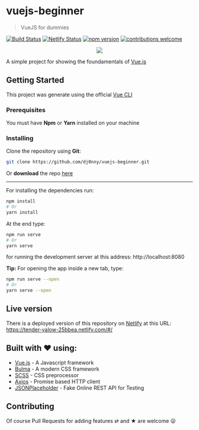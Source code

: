 # vuejs-beginner

> VueJS for dummies

[![Build Status](https://travis-ci.org/dj0nny/vuejs-beginner.svg?branch=develop)](https://travis-ci.org/dj0nny/vuejs-beginner)
[![Netlify Status](https://api.netlify.com/api/v1/badges/8c1f70c2-4957-4794-b8d4-e9efe0ceee6f/deploy-status)](https://app.netlify.com/sites/tender-yalow-25bbea/deploys)
[![npm version](https://badge.fury.io/js/vue.svg)](https://badge.fury.io/js/vue)
[![contributions welcome](https://img.shields.io/badge/contributions-welcome-brightgreen.svg?style=flat)](https://github.com/dwyl/esta/issues)


<p align="center">
<img src="https://raw.githubusercontent.com/dj0nny/vuejs-beginner/develop/src/assets/logo.png" />
</p>

A simple project for showing the foundamentals of [Vue.js](https://vuejs.org/)

## Getting Started

This project was generate using the official [Vue CLI](https://cli.vuejs.org)

### Prerequisites

You must have __Npm__ or __Yarn__ installed on your machine

### Installing

Clone the repository using __Git__:
```bash
git clone https://github.com/dj0nny/vuejs-beginner.git
```

Or __download__ the repo [here](https://github.com/dj0nny/vuejs-beginner/archive/develop.zip)

----

For installing the dependencies run:
```bash
npm install
# Or
yarn install
```
At the end type: 
```bash
npm run serve
# Or
yarn serve
```
for running the development server at this address: http://localhost:8080

**Tip:**
For opening the app inside a new tab, type:
```bash
npm run serve --open
# Or
yarn serve --open
```

## Live version

There is a deployed version of this repository on [Netlify](https://www.netlify.com/) at this URL: https://tender-yalow-25bbea.netlify.com/#/

## Built with ❤ using:

* [Vue.js](https://vuejs.org/) - A Javascript framework
* [Bulma](https://bulma.io/) - A modern CSS framework
* [SCSS](https://sass-lang.com/) - CSS preprocessor
* [Axios](https://github.com/axios/axios) - Promise based HTTP client
* [JSONPlaceholder](https://jsonplaceholder.typicode.com/) - Fake Online REST API for Testing

## Contributing

Of course Pull Requests for adding features ⇄ and ★ are welcome 😜

